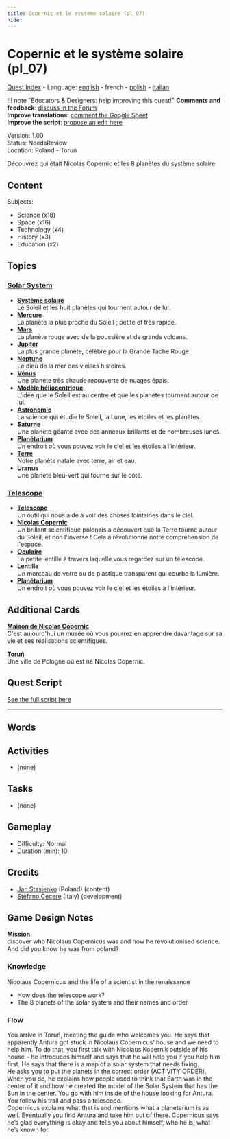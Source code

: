```yaml
---
title: Copernic et le système solaire (pl_07)
hide:
---
```


# Copernic et le système solaire (pl_07)
[Quest Index](./index.fr.md) - Language: [english](./pl_07.md) - french - [polish](./pl_07.pl.md) - [italian](./pl_07.it.md)

!!! note "Educators & Designers: help improving this quest!"
    **Comments and feedback**: [discuss in the Forum](https://antura.discourse.group/t/pl-07-copernicus-and-the-solar-system/38/1)  
    **Improve translations**: [comment the Google Sheet](https://docs.google.com/spreadsheets/d/1FPFOy8CHor5ArSg57xMuPAG7WM27-ecDOiU-OmtHgjw/edit?gid=783699917#gid=783699917)  
    **Improve the script**: [propose an edit here](https://github.com/vgwb/Antura/blob/main/Assets/_discover/_quests/PL_07%20Solar%20System/PL_07%20Solar%20System%20-%20Yarn%20Script.yarn)  

Version: 1.00  
Status: NeedsReview  
Location: Poland - Toruń

Découvrez qui était Nicolas Copernic et les 8 planètes du système solaire

## Content
Subjects: 

  - Science (x18)
  - Space (x16)
  - Technology (x4)
  - History (x3)
  - Education (x2)

## Topics
### [Solar System](../topics/index.md#solar_system)

  - **[Système solaire](../cards/index.md#solar_system)**  
    Le Soleil et les huit planètes qui tournent autour de lui.  
  - **[Mercure](../cards/index.md#mercury)**  
    La planète la plus proche du Soleil ; petite et très rapide.  
  - **[Mars](../cards/index.md#mars)**  
    La planète rouge avec de la poussière et de grands volcans.  
  - **[Jupiter](../cards/index.md#jupiter)**  
    La plus grande planète, célèbre pour la Grande Tache Rouge.  
  - **[Neptune](../cards/index.md#neptune)**  
    Le dieu de la mer des vieilles histoires.  
  - **[Vénus](../cards/index.md#venus)**  
    Une planète très chaude recouverte de nuages ​​épais.  
  - **[Modèle héliocentrique](../cards/index.md#heliocentric_model)**  
    L'idée que le Soleil est au centre et que les planètes tournent autour de lui.  
  - **[Astronomie](../cards/index.md#astronomy)**  
    La science qui étudie le Soleil, la Lune, les étoiles et les planètes.  
  - **[Saturne](../cards/index.md#saturn)**  
    Une planète géante avec des anneaux brillants et de nombreuses lunes.  
  - **[Planétarium](../cards/index.md#planetarium)**  
    Un endroit où vous pouvez voir le ciel et les étoiles à l'intérieur.  
  - **[Terre](../cards/index.md#earth)**  
    Notre planète natale avec terre, air et eau.  
  - **[Uranus](../cards/index.md#uranus)**  
    Une planète bleu-vert qui tourne sur le côté.  
### [Telescope](../topics/index.md#telescope)

  - **[Télescope](../cards/index.md#telescope)**  
    Un outil qui nous aide à voir des choses lointaines dans le ciel.  
  - **[Nicolas Copernic](../cards/index.md#nicolaus_copernicus)**  
    Un brillant scientifique polonais a découvert que la Terre tourne autour du Soleil, et non l'inverse ! Cela a révolutionné notre compréhension de l'espace.  
  - **[Oculaire](../cards/index.md#eyepiece)**  
    La petite lentille à travers laquelle vous regardez sur un télescope.  
  - **[Lentille](../cards/index.md#lens)**  
    Un morceau de verre ou de plastique transparent qui courbe la lumière.  
  - **[Planétarium](../cards/index.md#planetarium)**  
    Un endroit où vous pouvez voir le ciel et les étoiles à l'intérieur.  

## Additional Cards
**[Maison de Nicolas Copernic](../cards/index.md#nicolaus_copernicus_house)**  
C'est aujourd'hui un musée où vous pourrez en apprendre davantage sur sa vie et ses réalisations scientifiques.  

**[Toruń](../cards/index.md#torun)**  
Une ville de Pologne où est né Nicolas Copernic.  

## Quest Script

[See the full script here](./pl_07-script.fr.md)

---

## Words
## Activities
- (none)

## Tasks
- (none)
## Gameplay
- Difficulty: Normal
- Duration (min): 10
## Credits
- [Jan Stasienko](mailto:jan.stasienko@dsw.edu.pl) (Poland) (content)
- [Stefano Cecere](https://stefanocecere.com) (Italy) (development)

## Game Design Notes
**Mission**  
discover who Nicolaus Copernicus was and how he revolutionised science.
And did you know he was from poland?

### Knowledge
Nicolaus Copernicus and the life of a scientist in the renaissance  

- How does the telescope work?
- The 8 planets of the solar system and their names and order

### Flow
You arrive in Toruń, meeting the guide who welcomes you. He says that apparently Antura got stuck in Nicolaus Copernicus’ house and we need to help him. To do that, you first talk with Nicolaus Kopernik outside of his house – he introduces himself and says that he will help you if you help him first. He says that there is a map of a solar system that needs fixing.  
He asks you to put the planets in the correct order (ACTIVITY ORDER).  
When you do, he explains how people used to think that Earth was in the center of it and how he created the model of the Solar System that has the Sun in the center. You go with him inside of the house looking for Antura. You follow his trail and pass a telescope.  
Copernicus explains what that is and mentions what a planetarium is as well. Eventually you find Antura and take him out of there. Copernicus says he’s glad everything is okay and tells you about himself, who he is, what he’s known for.

